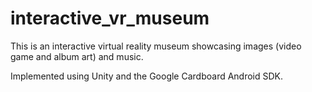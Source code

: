 # interactive_vr_museum

This is an interactive virtual reality museum showcasing images (video game and album art) and music.

Implemented using Unity and the Google Cardboard Android SDK.
